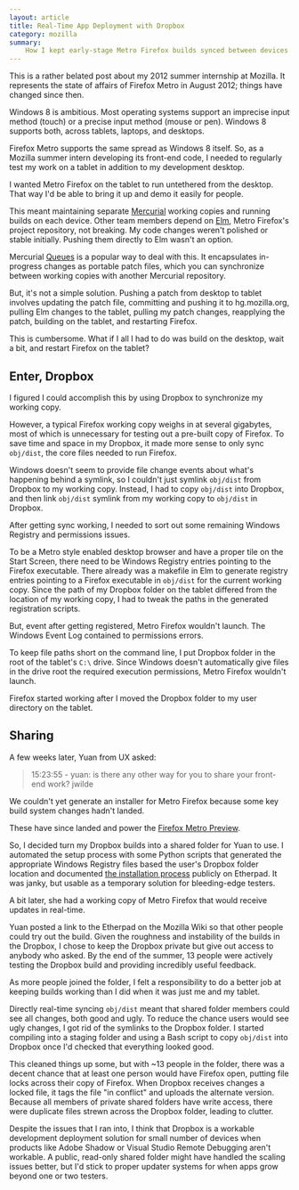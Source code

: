```yaml
---
layout: article
title: Real-Time App Deployment with Dropbox
category: mozilla
summary:
    How I kept early-stage Metro Firefox builds synced between devices last summer at Mozilla.
---
```


<div class="warning">
This is a rather belated post about my 2012 summer internship at Mozilla. It represents the state of affairs of Firefox Metro in August 2012; things have changed since then.
</div>

Windows 8 is ambitious. Most operating systems support an imprecise input method (touch) or a precise input method (mouse or pen). Windows 8 supports both, across tablets, laptops, and desktops.

Firefox Metro supports the same spread as Windows 8 itself. So, as a Mozilla summer intern developing its front-end code, I needed to regularly test my work on a tablet in addition to my development desktop.

I wanted Metro Firefox on the tablet to run untethered from the desktop. That way I'd be able to bring it up and demo it easily for people.

This meant maintaining separate [Mercurial](http://mercurial.selenic.com/) working copies and running builds on each device. Other team members depend on [Elm](http://hg.mozilla.org/projects/elm), Metro Firefox's project repository, not breaking. My code changes weren't polished or stable initially. Pushing them directly to Elm wasn't an option.

Mercurial [Queues](http://mercurial.selenic.com/wiki/MqExtension) is a popular way to deal with this. It encapsulates in-progress changes as portable patch files, which you can synchronize between working copies with another Mercurial repository.

But, it's not a simple solution. Pushing a patch from desktop to tablet involves updating the patch file, committing and pushing it to hg.mozilla.org, pulling Elm changes to the tablet, pulling my patch changes, reapplying the patch, building on the tablet, and restarting Firefox.

This is cumbersome. What if I all I had to do was build on the desktop, wait a bit, and restart Firefox on the tablet?

## Enter, Dropbox

I figured I could accomplish this by using Dropbox to synchronize my working copy.

However, a typical Firefox working copy weighs in at several gigabytes, most of which is unnecessary for testing out a pre-built copy of Firefox. To save time and space in my Dropbox, it made more sense to only sync `obj/dist`, the core files needed to run Firefox.

Windows doesn't seem to provide file change events about what's happening behind a symlink, so I couldn't just symlink `obj/dist` from Dropbox to my working copy. Instead, I had to copy `obj/dist` into Dropbox, and then link `obj/dist` symlink from my working copy to `obj/dist` in Dropbox.

After getting sync working, I needed to sort out some remaining Windows Registry and permissions issues.

To be a Metro style enabled desktop browser and have a proper tile on the Start Screen, there need to be Windows Registry entries pointing to the Firefox executable. There already was a makefile in Elm to generate registry entries pointing to a Firefox executable in `obj/dist` for the current working copy. Since the path of my Dropbox folder on the tablet differed from the location of my working copy, I had to tweak the paths in the generated registration scripts.

But, event after getting registered, Metro Firefox wouldn't launch. The Windows Event Log contained to permissions errors.

To keep file paths short on the command line, I put Dropbox folder in the root of the tablet's `C:\` drive. Since Windows doesn't automatically give files in the drive root the required execution permissions, Metro Firefox wouldn't launch.

Firefox started working after I moved the Dropbox folder to my user directory on the tablet.

## Sharing

A few weeks later, Yuan from UX asked:

> 15:23:55 - yuan: is there any other way for you to share your front-end work? jwilde

We couldn't yet generate an installer for Metro Firefox because some key build system changes hadn't landed.

<div class="footnote">
These have since landed and power the <a href="https://blog.mozilla.org/futurereleases/2012/10/04/firefox-metro-preview/">Firefox Metro Preview</a>.
</div>

So, I decided turn my Dropbox builds into a shared folder for Yuan to use. I automated the setup process with some Python scripts that generated the appropriate Windows Registry files based the user's Dropbox folder location and documented [the installation process](https://etherpad.mozilla.org/jwilde-awesomesauce-metro-builds) publicly on Etherpad. It was janky, but usable as a temporary solution for bleeding-edge testers.

A bit later, she had a working copy of Metro Firefox that would receive updates in real-time.

Yuan posted a link to the Etherpad on the Mozilla Wiki so that other people could try out the build. Given the roughness and instability of the builds in the Dropbox, I chose to keep the Dropbox private but give out access to anybody who asked.  By the end of the summer, 13 people were actively testing the Dropbox build and providing incredibly useful feedback.

As more people joined the folder, I felt a responsibility to do a better job at keeping builds working than I did when it was just me and my tablet.

Directly real-time syncing `obj/dist` meant that shared folder members could see all changes, both good and ugly. To reduce the chance users would see ugly changes, I got rid of the symlinks to the Dropbox folder. I started compiling into a staging folder and using a Bash script to copy `obj/dist` into Dropbox once I'd checked that everything looked good.

This cleaned things up some, but with ~13 people in the folder, there was a decent chance that at least one person would have Firefox open, putting file locks across their copy of Firefox. When Dropbox receives changes a locked file, it tags the file "in conflict" and uploads the alternate version. Because all members of private shared folders have write access, there were duplicate files strewn across the Dropbox folder, leading to clutter.

Despite the issues that I ran into, I think that Dropbox is a workable development deployment solution for small number of devices when products like Adobe Shadow or Visual Studio Remote Debugging aren't workable. A public, read-only shared folder might have handled the scaling issues better, but I'd stick to proper updater systems for when apps grow beyond one or two testers.